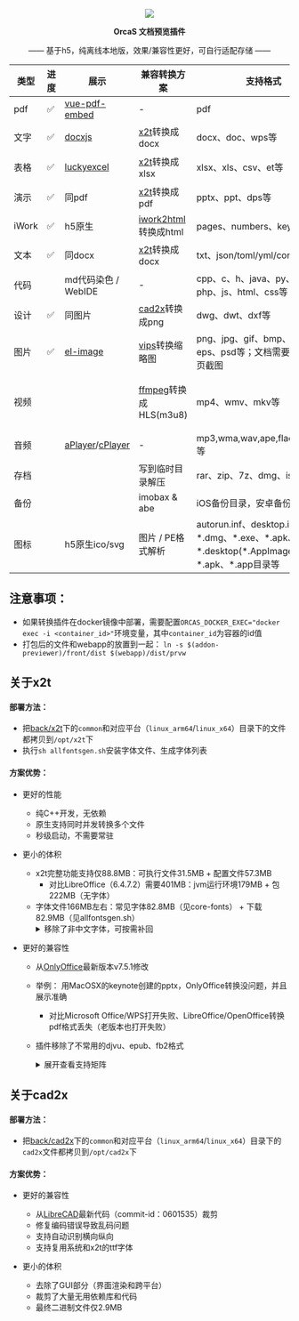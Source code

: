 <p align="center">
  <a href="https://orcastor.github.io/doc/">
    <img src="https://orcastor.github.io/doc/logo.svg">
  </a>
</p>

<p align="center"><strong>OrcaS 文档预览插件</strong></p>

<p align="center">—— 基于h5，纯离线本地版，效果/兼容性更好，可自行适配存储 ——</p>

|类型|进度|展示|兼容转换方案|支持格式|注意事项|
|-|-|-|-|-|-|
|pdf|✅|[vue-pdf-embed](https://github.com/hrynko/vue-pdf-embed)|-|pdf|支持有密码文件|
|文字|✅|[docxjs](https://www.npmjs.com/package/docx-preview)|[x2t](https://github.com/ONLYOFFICE/core)转换成docx|docx、doc、wps等|\* 字体问题；有密码文档问题|
|表格|✅|[luckyexcel](https://github.com/dream-num/Luckyexcel) |[x2t](https://github.com/ONLYOFFICE/core)转换成xlsx|xlsx、xls、csv、et等|\* 字体问题；有密码文档问题|
|演示|✅|同pdf|[x2t](https://github.com/ONLYOFFICE/core)转换成pdf|pptx、ppt、dps等|\* 字体问题；有密码文档问题|
|iWork|✅|h5原生|[iwork2html](https://github.com/orcastor/iwork-converter)转换成html|pages、numbers、key等|\* 临时方案|
|文本|✅|同docx|[x2t](https://github.com/ONLYOFFICE/core)转换成docx|txt、json/toml/yml/config/xml等|enca/file检测编码防止中文乱码|
|代码||md代码染色 / WebIDE|-|cpp、c、h、java、py、go、php、js、html、css等|enca/file检测编码防止中文乱码|
|设计|✅|同图片|[cad2x](https://github.com/orcastor/cad2x-converter)转换成png|dwg、dwt、dxf等|\* 字体问题；代码页问题|
|图片|✅|[el-image](https://element.eleme.cn/#/zh-CN/component/image)|[vips](https://github.com/libvips/libvips)转换缩略图|png、jpg、gif、bmp、ico、eps、psd等；文档需要先获取首页截图|gif需要处理多帧；GM支持OpenMP加速|
|视频|||[ffmpeg](https://github.com/FFmpeg/FFmpeg)转换成HLS(m3u8)|mp4、wmv、mkv等|fps和码率；可以尝试h.265；支持GPU加速（OpenCL/Vulkan）|
|音频||[aPlayer](https://github.com/DIYgod/APlayer)/[cPlayer](https://github.com/MoePlayer/cPlayer)|-|mp3,wma,wav,ape,flac,ogg,aac等|支持匹配封面、lrc歌词文件|
|存档|||写到临时目录解压|rar、zip、7z、dmg、iso等|有密码的文档|
|备份|||imobax & abe|iOS备份目录，安卓备份ab文件等|有密码的备份|
|图标||h5原生ico/svg|图片 / PE格式解析|autorun.inf、desktop.ini、\*.dmg、\*.exe、\*.apk、\*.desktop(\*.AppImage/\*.run)、\*.apk、\*.app目录等|

## 注意事项：
- 如果转换插件在docker镜像中部署，需要配置`ORCAS_DOCKER_EXEC="docker exec -i <container_id>"`环境变量，其中`container_id`为容器的id值
- 打包后的文件和webapp的放置到一起：
`ln -s $(addon-previewer)/front/dist $(webapp)/dist/prvw`

## 关于x2t

#### 部署方法：

- 把[back/x2t](https://github.com/orcastor/addon-previewer/tree/main/back/x2t)下的`common`和对应平台（`linux_arm64`/`linux_x64`）目录下的文件都拷贝到`/opt/x2t`下
- 执行`sh allfontsgen.sh`安装字体文件、生成字体列表

#### 方案优势：

- 更好的性能

  - 纯C++开发，无依赖
  - 原生支持同时并发转换多个文件
  - 秒级启动，不需要常驻

- 更小的体积
  - x2t完整功能支持仅88.8MB：可执行文件31.5MB + 配置文件57.3MB
    - 对比LibreOffice（6.4.7.2）需要401MB：jvm运行环境179MB + 包222MB（无字体）
  - 字体文件166MB左右：常见字体82.8MB（见core-fonts） + 下载82.9MB（见allfontsgen.sh）
    <details><summary>移除了非中文字体，可按需补回</summary>
      <table>
        <tbody>
          <tr><th>类别</th><th>名称</th><th>大小</th><th>说明</th></tr>
          <tr><td>韩文</td><td>nanum</td><td>34.3MB</td><td>韩国的Naver公司开发</td></tr>
          <tr><td>藏文</td><td>TibetanMachineUni</td><td>4.3MB</td><td>用于显示藏文的Unicode字体</td></tr>
          <tr><td>高棉文</td><td>khmeros</td><td>520KB</td><td>支持柬埔寨语言的文字显示</td></tr>
          <tr><td>缅甸文</td><td>padauk</td><td>1.76MB</td><td>支持缅甸语言的文字显示</td></tr>
          <tr><td>孟加拉文</td><td>beng-extra</td><td>678KB</td><td>支持孟加拉语的文字显示</td></tr>
          <tr><td>阿拉伯文</td><td>kacst</td><td>1.06MB</td><td>KACST（沙特阿拉伯国王阿卜杜拉兹国王科学技术城）开发，旨在支持阿拉伯语的文字显示</td></tr>
          <tr><td>拉丁、希腊文等</td><td>asana</td><td>760KB</td><td>由 SIL International（国际文字系统学会）开发，支持拉丁字母、希腊字母和西里尔字母等</td></tr>
          <tr><td>埃塞俄比亚文</td><td>abyssinica</td><td>596KB</td><td>支持埃塞俄比亚文字（比如阿姆哈拉语和提格雷语等）的显示</td></tr>
          <tr><td rowspan="3">日文</td><td>takao-gothic</td><td>6MB</td><td>支持日文文字显示，包括Takao明朝（Takao Mincho）和Takao高桥（Takao Gothic）</td></tr>
          <tr><td>takao-pgothic</td><td>6MB</td><td>支持日文文字显示，无衬线字体，包括Takao P明朝（Takao P Mincho）和Takao Pゴシック（Takao P Gothic）</td></tr>
          <tr><td>mona</td><td>2.8MB</td><td>支持日文文字显示</td></tr>
          <tr><td rowspan="4">印度文</td><td>samyak</td><td>324KB</td><td>支持印度语言（包括印地语、马拉地语等）的文字显示</td></tr>
          <tr><td>lohit</td><td>1.3MB</td><td>支持印度语言（印地语、孟加拉语、古吉拉特语、卡纳达语等）的文字显示</td></tr>
          <tr><td>gujr-extra</td><td>394KB</td><td>支持古吉拉特语言（Gujarati）（印度的一种官方语言，主要在古吉拉特邦使用）的文字显示</td></tr>
          <tr><td>telu-extra</td><td>430KB</td><td>支持泰卢固语（Telugu）（印度的一种官方语言，主要在特伦甘纳邦和安得拉邦使用）的文字显示</td></tr>
          <tr><th>总计</th><td></td><th>61.22MB</th><td></td></tr>
        </tbody>
      </table>
    </details>

- 更好的兼容性

  - 从[OnlyOffice](https://github.com/onlyoffice/core)最新版本v7.5.1修改
  - 举例： 用MacOSX的keynote创建的pptx，OnlyOffice转换没问题，并且展示准确
    - 对比Microsoft Office/WPS打开失败、LibreOffice/OpenOffice转换pdf格式丢失（老版本也打开失败）
  - 插件移除了不常用的djvu、epub、fb2格式
    <details><summary>展开查看支持矩阵</summary>

      - [官方文档](https://api.onlyoffice.com/editors/conversionapi#text-matrix)
      <table>
        <tbody>
          <tr><th rowspan="2">文字文档</th><th colspan="16">输出格式</th></tr>
          <tr><td>bmp</td><td>docm</td><td>docx</td><td>docxf</td><td>dotm</td><td>dotx</td><td>gif</td><td>html</td><td>jpg</td><td>odt</td><td>ott</td><td>pdf</td><td>pdfa</td><td>png</td><td>rtf</td><td>txt</td></tr>
          <tr><td>doc</td><td>🆗</td><td>🆗</td><td>🆗</td><td>🆗</td><td>🆗</td><td>🆗</td><td>🆗</td><td>🆗</td><td>🆗</td><td>🆗</td><td>🆗</td><td>🆗</td><td>🆗</td><td>🆗</td><td>🆗</td><td>🆗</td></tr>
          <tr><td>docm</td><td>🆗</td><td>=</td><td>🆗</td><td>🆗</td><td>🆗</td><td>🆗</td><td>🆗</td><td>🆗</td><td>🆗</td><td>🆗</td><td>🆗</td><td>🆗</td><td>🆗</td><td>🆗</td><td>🆗</td><td>🆗</td></tr>
          <tr><td>docx</td><td>🆗</td><td>🆗</td><td>=</td><td>🆗</td><td>🆗</td><td>🆗</td><td>🆗</td><td>🆗</td><td>🆗</td><td>🆗</td><td>🆗</td><td>🆗</td><td>🆗</td><td>🆗</td><td>🆗</td><td>🆗</td></tr>
          <tr><td>docxf</td><td>🆗</td><td>🆗</td><td>🆗</td><td>=</td><td>🆗</td><td>🆗</td><td>🆗</td><td>🆗</td><td>🆗</td><td>🆗</td><td>🆗</td><td>🆗</td><td>🆗</td><td>🆗</td><td>🆗</td><td>🆗</td></tr>
          <tr><td>dot</td><td>🆗</td><td>🆗</td><td>🆗</td><td>🆗</td><td>🆗</td><td>🆗</td><td>🆗</td><td>🆗</td><td>🆗</td><td>🆗</td><td>🆗</td><td>🆗</td><td>🆗</td><td>🆗</td><td>🆗</td><td>🆗</td></tr>
          <tr><td>dotm</td><td>🆗</td><td>🆗</td><td>🆗</td><td>🆗</td><td>=</td><td>🆗</td><td>🆗</td><td>🆗</td><td>🆗</td><td>🆗</td><td>🆗</td><td>🆗</td><td>🆗</td><td>🆗</td><td>🆗</td><td>🆗</td></tr>
          <tr><td>dotx</td><td>🆗</td><td>🆗</td><td>🆗</td><td>🆗</td><td>🆗</td><td>=</td><td>🆗</td><td>🆗</td><td>🆗</td><td>🆗</td><td>🆗</td><td>🆗</td><td>🆗</td><td>🆗</td><td>🆗</td><td>🆗</td></tr>
          <tr><td>fodt</td><td>🆗</td><td>🆗</td><td>🆗</td><td>🆗</td><td>🆗</td><td>🆗</td><td>🆗</td><td>🆗</td><td>🆗</td><td>🆗</td><td>🆗</td><td>🆗</td><td>🆗</td><td>🆗</td><td>🆗</td><td>🆗</td></tr>
          <tr><td>htm</td><td>🆗</td><td>🆗</td><td>🆗</td><td>🆗</td><td>🆗</td><td>🆗</td><td>🆗</td><td>🆗</td><td>🆗</td><td>🆗</td><td>🆗</td><td>🆗</td><td>🆗</td><td>🆗</td><td>🆗</td><td>🆗</td></tr>
          <tr><td>html</td><td>🆗</td><td>🆗</td><td>🆗</td><td>🆗</td><td>🆗</td><td>🆗</td><td>🆗</td><td>=</td><td>🆗</td><td>🆗</td><td>🆗</td><td>🆗</td><td>🆗</td><td>🆗</td><td>🆗</td><td>🆗</td></tr>
          <tr><td>mht</td><td>🆗</td><td>🆗</td><td>🆗</td><td>🆗</td><td>🆗</td><td>🆗</td><td>🆗</td><td>🆗</td><td>🆗</td><td>🆗</td><td>🆗</td><td>🆗</td><td>🆗</td><td>🆗</td><td>🆗</td><td>🆗</td></tr>
          <tr><td>mhtml</td><td>🆗</td><td>🆗</td><td>🆗</td><td>🆗</td><td>🆗</td><td>🆗</td><td>🆗</td><td>🆗</td><td>🆗</td><td>🆗</td><td>🆗</td><td>🆗</td><td>🆗</td><td>🆗</td><td>🆗</td><td>🆗</td></tr>
          <tr><td>odt</td><td>🆗</td><td>🆗</td><td>🆗</td><td>🆗</td><td>🆗</td><td>🆗</td><td>🆗</td><td>🆗</td><td>🆗</td><td>=</td><td>🆗</td><td>🆗</td><td>🆗</td><td>🆗</td><td>🆗</td><td>🆗</td></tr>
          <tr><td>ott</td><td>🆗</td><td>🆗</td><td>🆗</td><td>🆗</td><td>🆗</td><td>🆗</td><td>🆗</td><td>🆗</td><td>🆗</td><td>🆗</td><td>=</td><td>🆗</td><td>🆗</td><td>🆗</td><td>🆗</td><td>🆗</td></tr>
          <tr><td>oxps</td><td>🆗</td><td>🆗</td><td>🆗</td><td>🆗</td><td>🆗</td><td>🆗</td><td>🆗</td><td>🆗</td><td>🆗</td><td>🆗</td><td>🆗</td><td>🆗</td><td>🆗</td><td>🆗</td><td>🆗</td><td>🆗</td></tr>
          <tr><td>pdf</td><td>🆗</td><td>🆗</td><td>🆗</td><td>🆗</td><td>🆗</td><td>🆗</td><td>🆗</td><td>🆗</td><td>🆗</td><td>🆗</td><td>🆗</td><td>=</td><td>🆗</td><td>🆗</td><td>🆗</td><td>🆗</td></tr>
          <tr><td>rtf</td><td>🆗</td><td>🆗</td><td>🆗</td><td>🆗</td><td>🆗</td><td>🆗</td><td>🆗</td><td>🆗</td><td>🆗</td><td>🆗</td><td>🆗</td><td>🆗</td><td>🆗</td><td>🆗</td><td>=</td><td>🆗</td></tr>
          <tr><td>stw</td><td>🆗</td><td>🆗</td><td>🆗</td><td>🆗</td><td>🆗</td><td>🆗</td><td>🆗</td><td>🆗</td><td>🆗</td><td>🆗</td><td>🆗</td><td>🆗</td><td>🆗</td><td>🆗</td><td>🆗</td><td>🆗</td></tr>
          <tr><td>sxw</td><td>🆗</td><td>🆗</td><td>🆗</td><td>🆗</td><td>🆗</td><td>🆗</td><td>🆗</td><td>🆗</td><td>🆗</td><td>🆗</td><td>🆗</td><td>🆗</td><td>🆗</td><td>🆗</td><td>🆗</td><td>🆗</td></tr>
          <tr><td>txt</td><td>🆗</td><td>🆗</td><td>🆗</td><td>🆗</td><td>🆗</td><td>🆗</td><td>🆗</td><td>🆗</td><td>🆗</td><td>🆗</td><td>🆗</td><td>🆗</td><td>🆗</td><td>🆗</td><td>🆗</td><td>=</td></tr>
          <tr><td>wps</td><td>🆗</td><td>🆗</td><td>🆗</td><td>🆗</td><td>🆗</td><td>🆗</td><td>🆗</td><td>🆗</td><td>🆗</td><td>🆗</td><td>🆗</td><td>🆗</td><td>🆗</td><td>🆗</td><td>🆗</td><td>🆗</td></tr>
          <tr><td>wpt</td><td>🆗</td><td>🆗</td><td>🆗</td><td>🆗</td><td>🆗</td><td>🆗</td><td>🆗</td><td>🆗</td><td>🆗</td><td>🆗</td><td>🆗</td><td>🆗</td><td>🆗</td><td>🆗</td><td>🆗</td><td>🆗</td></tr>
          <tr><td>xml</td><td>🆗</td><td>🆗</td><td>🆗</td><td>🆗</td><td>🆗</td><td>🆗</td><td>🆗</td><td>🆗</td><td>🆗</td><td>🆗</td><td>🆗</td><td>🆗</td><td>🆗</td><td>🆗</td><td>🆗</td><td>🆗</td></tr>
          <tr><td>xps</td><td>🆗</td><td>🆗</td><td>🆗</td><td>🆗</td><td>🆗</td><td>🆗</td><td>🆗</td><td>🆗</td><td>🆗</td><td>🆗</td><td>🆗</td><td>🆗</td><td>🆗</td><td>🆗</td><td>🆗</td><td>🆗</td></tr>
          <tr><th rowspan="2">表格文档</th><th colspan="13">输出格式</th></tr>
          <tr><td>bmp</td><td>csv</td><td>gif</td><td>jpg</td><td>ods</td><td>ots</td><td>pdf</td><td>pdfa</td><td>png</td><td>xlsm</td><td>xlsx</td><td>xltm</td><td>xltx</td></tr>
          <tr><td>csv</td><td>🆗</td><td>=</td><td>🆗</td><td>🆗</td><td>🆗</td><td>🆗</td><td>🆗</td><td>🆗</td><td>🆗</td><td>🆗</td><td>🆗</td><td>🆗</td><td>🆗</td></tr>
          <tr><td>et</td><td>🆗</td><td>🆗</td><td>🆗</td><td>🆗</td><td>🆗</td><td>🆗</td><td>🆗</td><td>🆗</td><td>🆗</td><td>🆗</td><td>🆗</td><td>🆗</td><td>🆗</td></tr>
          <tr><td>ett</td><td>🆗</td><td>🆗</td><td>🆗</td><td>🆗</td><td>🆗</td><td>🆗</td><td>🆗</td><td>🆗</td><td>🆗</td><td>🆗</td><td>🆗</td><td>🆗</td><td>🆗</td></tr>
          <tr><td>fods</td><td>🆗</td><td>🆗</td><td>🆗</td><td>🆗</td><td>🆗</td><td>🆗</td><td>🆗</td><td>🆗</td><td>🆗</td><td>🆗</td><td>🆗</td><td>🆗</td><td>🆗</td></tr>
          <tr><td>ods</td><td>🆗</td><td>🆗</td><td>🆗</td><td>🆗</td><td>=</td><td>🆗</td><td>🆗</td><td>🆗</td><td>🆗</td><td>🆗</td><td>🆗</td><td>🆗</td><td>🆗</td></tr>
          <tr><td>ots</td><td>🆗</td><td>🆗</td><td>🆗</td><td>🆗</td><td>🆗</td><td>=</td><td>🆗</td><td>🆗</td><td>🆗</td><td>🆗</td><td>🆗</td><td>🆗</td><td>🆗</td></tr>
          <tr><td>sxc</td><td>🆗</td><td>🆗</td><td>🆗</td><td>🆗</td><td>🆗</td><td>🆗</td><td>🆗</td><td>🆗</td><td>🆗</td><td>🆗</td><td>🆗</td><td>🆗</td><td>🆗</td></tr>
          <tr><td>xls</td><td>🆗</td><td>🆗</td><td>🆗</td><td>🆗</td><td>🆗</td><td>🆗</td><td>🆗</td><td>🆗</td><td>🆗</td><td>🆗</td><td>🆗</td><td>🆗</td><td>🆗</td></tr>
          <tr><td>xlsb</td><td>🆗</td><td>🆗</td><td>🆗</td><td>🆗</td><td>🆗</td><td>🆗</td><td>🆗</td><td>🆗</td><td>🆗</td><td>🆗</td><td>🆗</td><td>🆗</td><td>🆗</td></tr>
          <tr><td>xlsm</td><td>🆗</td><td>🆗</td><td>🆗</td><td>🆗</td><td>🆗</td><td>🆗</td><td>🆗</td><td>🆗</td><td>🆗</td><td>=</td><td>🆗</td><td>🆗</td><td>🆗</td></tr>
          <tr><td>xlsx</td><td>🆗</td><td>🆗</td><td>🆗</td><td>🆗</td><td>🆗</td><td>🆗</td><td>🆗</td><td>🆗</td><td>🆗</td><td>🆗</td><td>=</td><td>🆗</td><td>🆗</td></tr>
          <tr><td>xlt</td><td>🆗</td><td>🆗</td><td>🆗</td><td>🆗</td><td>🆗</td><td>🆗</td><td>🆗</td><td>🆗</td><td>🆗</td><td>🆗</td><td>🆗</td><td>🆗</td><td>🆗</td></tr>
          <tr><td>xltm</td><td>🆗</td><td>🆗</td><td>🆗</td><td>🆗</td><td>🆗</td><td>🆗</td><td>🆗</td><td>🆗</td><td>🆗</td><td>🆗</td><td>🆗</td><td>=</td><td>🆗</td></tr>
          <tr><td>xltx</td><td>🆗</td><td>🆗</td><td>🆗</td><td>🆗</td><td>🆗</td><td>🆗</td><td>🆗</td><td>🆗</td><td>🆗</td><td>🆗</td><td>🆗</td><td>🆗</td><td>=</td></tr>
          <tr><td>xml</td><td>🆗</td><td>🆗</td><td>🆗</td><td>🆗</td><td>🆗</td><td>🆗</td><td>🆗</td><td>🆗</td><td>🆗</td><td>🆗</td><td>🆗</td><td>🆗</td><td>🆗</td></tr>
          <tr><th rowspan="2">演示文档</th><th colspan="14">输出格式</th></tr>
          <tr><td>bmp</td><td>gif</td><td>jpg</td><td>odp</td><td>otp</td><td>pdf</td><td>pdfa</td><td>png</td><td>potm</td><td>potx</td><td>ppsm</td><td>ppsx</td><td>pptm</td><td>pptx</td></tr>
          <tr><td>dps</td><td>🆗</td><td>🆗</td><td>🆗</td><td>🆗</td><td>🆗</td><td>🆗</td><td>🆗</td><td>🆗</td><td>🆗</td><td>🆗</td><td>🆗</td><td>🆗</td><td>🆗</td><td>🆗</td></tr>
          <tr><td>dpt</td><td>🆗</td><td>🆗</td><td>🆗</td><td>🆗</td><td>🆗</td><td>🆗</td><td>🆗</td><td>🆗</td><td>🆗</td><td>🆗</td><td>🆗</td><td>🆗</td><td>🆗</td><td>🆗</td></tr>
          <tr><td>fodp</td><td>🆗</td><td>🆗</td><td>🆗</td><td>🆗</td><td>🆗</td><td>🆗</td><td>🆗</td><td>🆗</td><td>🆗</td><td>🆗</td><td>🆗</td><td>🆗</td><td>🆗</td><td>🆗</td></tr>
          <tr><td>odp</td><td>🆗</td><td>🆗</td><td>🆗</td><td>=</td><td>🆗</td><td>🆗</td><td>🆗</td><td>🆗</td><td>🆗</td><td>🆗</td><td>🆗</td><td>🆗</td><td>🆗</td><td>🆗</td></tr>
          <tr><td>otp</td><td>🆗</td><td>🆗</td><td>🆗</td><td>🆗</td><td>=</td><td>🆗</td><td>🆗</td><td>🆗</td><td>🆗</td><td>🆗</td><td>🆗</td><td>🆗</td><td>🆗</td><td>🆗</td></tr>
          <tr><td>pot</td><td>🆗</td><td>🆗</td><td>🆗</td><td>🆗</td><td>🆗</td><td>🆗</td><td>🆗</td><td>🆗</td><td>🆗</td><td>🆗</td><td>🆗</td><td>🆗</td><td>🆗</td><td>🆗</td></tr>
          <tr><td>potm</td><td>🆗</td><td>🆗</td><td>🆗</td><td>🆗</td><td>🆗</td><td>🆗</td><td>🆗</td><td>🆗</td><td>=</td><td>🆗</td><td>🆗</td><td>🆗</td><td>🆗</td><td>🆗</td></tr>
          <tr><td>potx</td><td>🆗</td><td>🆗</td><td>🆗</td><td>🆗</td><td>🆗</td><td>🆗</td><td>🆗</td><td>🆗</td><td>🆗</td><td>=</td><td>🆗</td><td>🆗</td><td>🆗</td><td>🆗</td></tr>
          <tr><td>pps</td><td>🆗</td><td>🆗</td><td>🆗</td><td>🆗</td><td>🆗</td><td>🆗</td><td>🆗</td><td>🆗</td><td>🆗</td><td>🆗</td><td>🆗</td><td>🆗</td><td>🆗</td><td>🆗</td></tr>
          <tr><td>ppsm</td><td>🆗</td><td>🆗</td><td>🆗</td><td>🆗</td><td>🆗</td><td>🆗</td><td>🆗</td><td>🆗</td><td>🆗</td><td>🆗</td><td>=</td><td>🆗</td><td>🆗</td><td>🆗</td></tr>
          <tr><td>ppsx</td><td>🆗</td><td>🆗</td><td>🆗</td><td>🆗</td><td>🆗</td><td>🆗</td><td>🆗</td><td>🆗</td><td>🆗</td><td>🆗</td><td>🆗</td><td>=</td><td>🆗</td><td>🆗</td></tr>
          <tr><td>ppt</td><td>🆗</td><td>🆗</td><td>🆗</td><td>🆗</td><td>🆗</td><td>🆗</td><td>🆗</td><td>🆗</td><td>🆗</td><td>🆗</td><td>🆗</td><td>🆗</td><td>🆗</td><td>🆗</td></tr>
          <tr><td>pptm</td><td>🆗</td><td>🆗</td><td>🆗</td><td>🆗</td><td>🆗</td><td>🆗</td><td>🆗</td><td>🆗</td><td>🆗</td><td>🆗</td><td>🆗</td><td>🆗</td><td>=</td><td>🆗</td></tr>
          <tr><td>pptx</td><td>🆗</td><td>🆗</td><td>🆗</td><td>🆗</td><td>🆗</td><td>🆗</td><td>🆗</td><td>🆗</td><td>🆗</td><td>🆗</td><td>🆗</td><td>🆗</td><td>🆗</td><td>=</td></tr>
          <tr><td>sxi</td><td>🆗</td><td>🆗</td><td>🆗</td><td>🆗</td><td>🆗</td><td>🆗</td><td>🆗</td><td>🆗</td><td>🆗</td><td>🆗</td><td>🆗</td><td>🆗</td><td>🆗</td><td>🆗</td></tr>
        </tbody>
      </table>
    </details>

## 关于cad2x

#### 部署方法：

- 把[back/cad2x](https://github.com/orcastor/addon-previewer/tree/main/back/cad2x)下的`common`和对应平台（`linux_arm64`/`linux_x64`）目录下的`cad2x`文件都拷贝到`/opt/cad2x`下

#### 方案优势：

- 更好的兼容性

  - 从[LibreCAD](https://github.com/LibreCAD/LibreCAD)最新代码（commit-id：0601535）裁剪
  - 修复编码错误导致乱码问题
  - 支持自动识别横向纵向
  - 支持复用系统和x2t的ttf字体

- 更小的体积

  - 去除了GUI部分（界面渲染和跨平台）
  - 裁剪了大量无用依赖库和代码
  - 最终二进制文件仅2.9MB